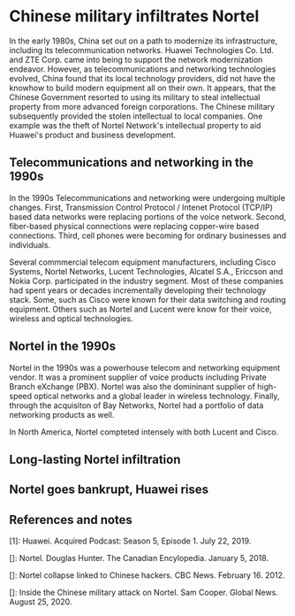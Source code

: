 # Chinese military infiltrates Nortel
In the early 1980s, China set out on a path to modernize its infrastructure, including its telecommunication networks. 
Huawei Technologies Co. Ltd. and ZTE Corp. came into being to support the network modernization endeavor. 
However, as telecommunications and networking technologies evolved, China found that its local technology providers, did not have the knowhow to build modern equipment all on their own.
It appears, that the Chinese Government resorted to using its military to steal intellectual property from more advanced foreign corporations. 
The Chinese military subsequently provided the stolen intellectual to local companies. 
One example was the theft of Nortel Network's intellectual property to aid Huawei's product and business development. 

## Telecommunications and networking in the 1990s
In the 1990s Telecommunications and networking were undergoing multiple changes.
First, Transmission Control Protocol / Intenet Protocol (TCP/IP) based data networks were replacing portions of the voice network.
Second, fiber-based physical connections were replacing copper-wire based connections.
Third, cell phones were becoming for ordinary businesses and individuals.

Several commmercial telecom equipment manufacturers, including Cisco Systems, Nortel Networks, Lucent Technologies, Alcatel S.A., Ericcson and Nokia Corp. participated in the industry segment.
Most of these companies had spent years or decades incrementally developing their technology stack.
Some, such as Cisco were  known for their data switching and routing equipment.
Others such as Nortel and Lucent were know for their voice, wireless and optical technologies.

## Nortel in the 1990s
Nortel in the 1990s was a powerhouse telecom and networking equipment vendor.
It was a prominent supplier of voice products including Private Branch eXchange (PBX).
Nortel was also the domininant supplier of high-speed optical networks and a global leader in wireless technology.
Finally, through the acquisiton of Bay Networks, Nortel had a portfolio of data networking products as well.

In North America, Nortel compteted intensely with both Lucent and Cisco.

## Long-lasting Nortel infiltration

## Nortel goes bankrupt, Huawei rises

## References and notes
\[1\]: Huawei. Acquired Podcast: Season 5, Episode 1. July 22, 2019.

\[\]: Nortel. Douglas Hunter. The Canadian Encylopedia. January 5, 2018.

\[\]: Nortel collapse linked to Chinese hackers. CBC News. February 16. 2012.

\[\]: Inside the Chinese military attack on Nortel. Sam Cooper. Global News. August 25, 2020.